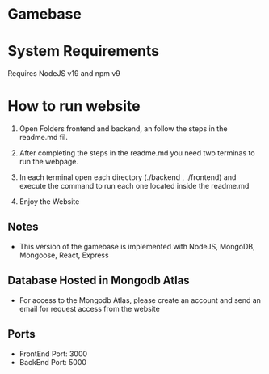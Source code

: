 # Gamebase 

# System Requirements

Requires NodeJS v19 and npm v9

# How to run website

1. Open Folders frontend and backend, an follow the steps in the readme.md fil.

2. After completing the steps in the readme.md you need two terminas to run the webpage.

3. In each terminal open each directory (./backend , ./frontend) and execute the command to run each one located inside the readme.md

4. Enjoy the Website 

## Notes

- This version of the gamebase is implemented with NodeJS, MongoDB, Mongoose, React, Express 

## Database Hosted in Mongodb Atlas

- For access to the Mongodb Atlas, please create an account and send an email for request access from the website
  
## Ports
- FrontEnd Port: 3000
- BackEnd Port: 5000





